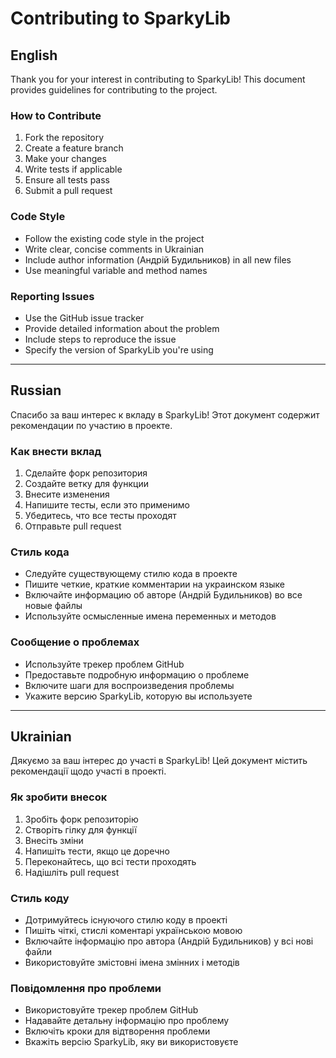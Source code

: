 # Contributing to SparkyLib

## English

Thank you for your interest in contributing to SparkyLib! This document provides guidelines for contributing to the project.

### How to Contribute

1. Fork the repository
2. Create a feature branch
3. Make your changes
4. Write tests if applicable
5. Ensure all tests pass
6. Submit a pull request

### Code Style

- Follow the existing code style in the project
- Write clear, concise comments in Ukrainian
- Include author information (Андрій Будильников) in all new files
- Use meaningful variable and method names

### Reporting Issues

- Use the GitHub issue tracker
- Provide detailed information about the problem
- Include steps to reproduce the issue
- Specify the version of SparkyLib you're using

---

## Russian

Спасибо за ваш интерес к вкладу в SparkyLib! Этот документ содержит рекомендации по участию в проекте.

### Как внести вклад

1. Сделайте форк репозитория
2. Создайте ветку для функции
3. Внесите изменения
4. Напишите тесты, если это применимо
5. Убедитесь, что все тесты проходят
6. Отправьте pull request

### Стиль кода

- Следуйте существующему стилю кода в проекте
- Пишите четкие, краткие комментарии на украинском языке
- Включайте информацию об авторе (Андрій Будильников) во все новые файлы
- Используйте осмысленные имена переменных и методов

### Сообщение о проблемах

- Используйте трекер проблем GitHub
- Предоставьте подробную информацию о проблеме
- Включите шаги для воспроизведения проблемы
- Укажите версию SparkyLib, которую вы используете

---

## Ukrainian

Дякуємо за ваш інтерес до участі в SparkyLib! Цей документ містить рекомендації щодо участі в проекті.

### Як зробити внесок

1. Зробіть форк репозиторію
2. Створіть гілку для функції
3. Внесіть зміни
4. Напишіть тести, якщо це доречно
5. Переконайтесь, що всі тести проходять
6. Надішліть pull request

### Стиль коду

- Дотримуйтесь існуючого стилю коду в проекті
- Пишіть чіткі, стислі коментарі українською мовою
- Включайте інформацію про автора (Андрій Будильников) у всі нові файли
- Використовуйте змістовні імена змінних і методів

### Повідомлення про проблеми

- Використовуйте трекер проблем GitHub
- Надавайте детальну інформацію про проблему
- Включіть кроки для відтворення проблеми
- Вкажіть версію SparkyLib, яку ви використовуєте
